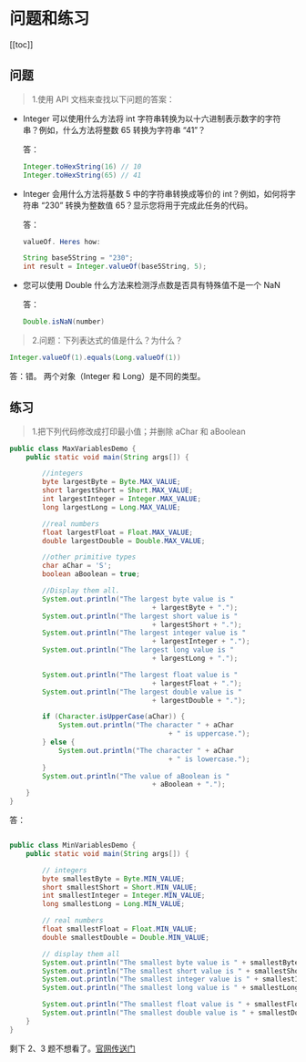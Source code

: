 # 问题和练习
[[toc]]

## 问题

> 1.使用 API ​​文档来查找以下问题的答案：

* Integer 可以使用什么方法将 int 字符串转换为以十六进制表示数字的字符串？例如，什么方法将整数 65 转换为字符串 “41”？

    答：
    ```java
    Integer.toHexString(16) // 10
    Integer.toHexString(65) // 41

    ```

* Integer 会用什么方法将基数 5 中的字符串转换成等价的 int？例如，如何将字符串 “230” 转换为整数值 65？显示您将用于完成此任务的代码。

    答：
    ```java
    valueOf. Heres how:

    String base5String = "230";
    int result = Integer.valueOf(base5String, 5);
    ```

* 您可以使用 Double 什么方法来检测浮点数是否具有特殊值不是一个 NaN

    答：
    ```java
    Double.isNaN(number)
    ```

> 2.问题：下列表达式的值是什么？为什么？

```java
Integer.valueOf(1).equals(Long.valueOf(1))
```

答：错。 两个对象（Integer 和 Long）是不同的类型。

## 练习

> 1.把下列代码修改成打印最小值；并删除 aChar 和 aBoolean

```java
public class MaxVariablesDemo {
    public static void main(String args[]) {

        //integers
        byte largestByte = Byte.MAX_VALUE;
        short largestShort = Short.MAX_VALUE;
        int largestInteger = Integer.MAX_VALUE;
        long largestLong = Long.MAX_VALUE;

        //real numbers
        float largestFloat = Float.MAX_VALUE;
        double largestDouble = Double.MAX_VALUE;

        //other primitive types
        char aChar = 'S';
        boolean aBoolean = true;

        //Display them all.
        System.out.println("The largest byte value is "
                                   + largestByte + ".");
        System.out.println("The largest short value is "
                                   + largestShort + ".");
        System.out.println("The largest integer value is "
                                   + largestInteger + ".");
        System.out.println("The largest long value is "
                                   + largestLong + ".");

        System.out.println("The largest float value is "
                                   + largestFloat + ".");
        System.out.println("The largest double value is "
                                   + largestDouble + ".");

        if (Character.isUpperCase(aChar)) {
            System.out.println("The character " + aChar
                                       + " is uppercase.");
        } else {
            System.out.println("The character " + aChar
                                       + " is lowercase.");
        }
        System.out.println("The value of aBoolean is "
                                   + aBoolean + ".");
    }
}
```

答：

```java

public class MinVariablesDemo {
    public static void main(String args[]) {

        // integers
        byte smallestByte = Byte.MIN_VALUE;
        short smallestShort = Short.MIN_VALUE;
        int smallestInteger = Integer.MIN_VALUE;
        long smallestLong = Long.MIN_VALUE;

        // real numbers
        float smallestFloat = Float.MIN_VALUE;
        double smallestDouble = Double.MIN_VALUE;

        // display them all
        System.out.println("The smallest byte value is " + smallestByte);
        System.out.println("The smallest short value is " + smallestShort);
        System.out.println("The smallest integer value is " + smallestInteger);
        System.out.println("The smallest long value is " + smallestLong);

        System.out.println("The smallest float value is " + smallestFloat);
        System.out.println("The smallest double value is " + smallestDouble);
    }
}
```

剩下 2、3 题不想看了。[官网传送门](https://docs.oracle.com/javase/tutorial/java/data/QandE/numbers-answers.html)
